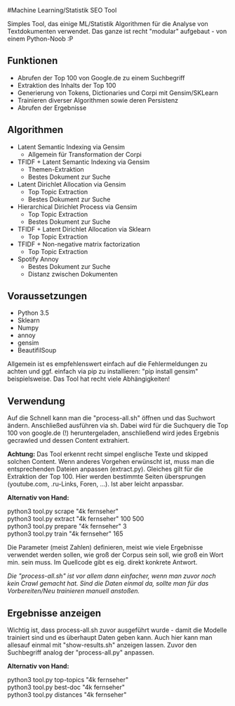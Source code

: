 #Machine Learning/Statistik SEO Tool

Simples Tool, das einige ML/Statistik Algorithmen für die Analyse von Textdokumenten verwendet. Das ganze ist recht "modular" aufgebaut - von einem Python-Noob :P

## Funktionen

- Abrufen der Top 100 von Google.de zu einem Suchbegriff
- Extraktion des Inhalts der Top 100
- Generierung von Tokens, Dictionaries und Corpi mit Gensim/SKLearn
- Trainieren diverser Algorithmen sowie deren Persistenz
- Abrufen der Ergebnisse

## Algorithmen

- Latent Semantic Indexing via Gensim
    - Allgemein für Transformation der Corpi
- TFIDF + Latent Semantic Indexing via Gensim
    - Themen-Extraktion
    - Bestes Dokument zur Suche
- Latent Dirichlet Allocation via Gensim
    - Top Topic Extraction
    - Bestes Dokument zur Suche
- Hierarchical Dirichlet Process via Gensim
    - Top Topic Extraction
    - Bestes Dokument zur Suche
- TFIDF + Latent Dirichlet Allocation via Sklearn
    - Top Topic Extraction
- TFIDF + Non-negative matrix factorization
    - Top Topic Extraction
- Spotify Annoy
    - Bestes Dokument zur Suche
    - Distanz zwischen Dokumenten

## Voraussetzungen

- Python 3.5
- Sklearn
- Numpy
- annoy
- gensim
- BeautifilSoup

Allgemein ist es empfehlenswert einfach auf die Fehlermeldungen zu achten und ggf. einfach via pip zu installieren: "pip install gensim" beispielsweise. Das Tool hat recht viele Abhängigkeiten!

## Verwendung

Auf die Schnell kann man die "process-all.sh" öffnen und das Suchwort ändern. Anschließed ausführen via sh. Dabei wird für die Suchquery die Top 100 von google.de (!) heruntergeladen, anschließend wird jedes Ergebnis gecrawled und dessen Content extrahiert.

<strong>Achtung:</strong> Das Tool erkennt recht simpel englische Texte und skipped solchen Content. Wenn anderes Vorgehen erwünscht ist, muss man die entsprechenden Dateien anpassen (extract.py). Gleiches gilt für die Extraktion der Top 100. Hier werden bestimmte Seiten übersprungen (youtube.com, .ru-Links, Foren, ...). Ist aber leicht anpassbar.

<strong>Alternativ von Hand:</strong>

python3 tool.py scrape "4k fernseher" <br />
python3 tool.py extract "4k fernseher" 100 500 <br />
python3 tool.py prepare "4k fernseher" 3 <br />
python3 tool.py train "4k fernseher" 165 <br />

Die Parameter (meist Zahlen) definieren, meist wie viele Ergebnisse verwendet werden sollen, wie groß der Corpus sein soll, wie groß ein Wort min. sein muss. Im Quellcode gibt es eig. direkt konkrete Antwort.

<em>Die "process-all.sh" ist vor allem dann einfacher, wenn man zuvor noch kein Crawl gemacht hat. Sind die Daten einmal da, sollte man für das Vorbereiten/Neu trainieren manuell anstoßen.</em>

## Ergebnisse anzeigen

Wichtig ist, dass process-all.sh zuvor ausgeführt wurde - damit die Modelle trainiert sind und es überhaupt Daten geben kann.
Auch hier kann man allesauf einmal mit "show-results.sh" anzeigen lassen. Zuvor den Suchbegriff analog der "process-all.py" anpassen.

<strong>Alternativ von Hand:</strong>

python3 tool.py top-topics "4k fernseher" <br />
python3 tool.py best-doc "4k fernseher"<br />
python3 tool.py distances "4k fernseher"<br />